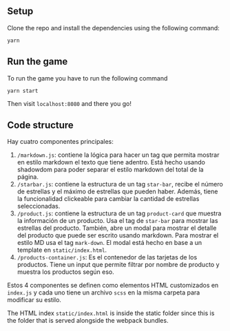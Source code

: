 ## Setup

Clone the repo and install the dependencies using the following command:

```
yarn
```

## Run the game

To run the game you have to run the following command
```
yarn start
```

Then visit `localhost:8080` and there you go!

## Code structure

Hay cuatro componentes principales:
1. `/markdown.js`: contiene la lógica para hacer un tag que permita mostrar en estilo markdown el texto que tiene adentro. Está hecho usando shadowdom para poder separar el estilo markdown del total de la página.
1. `/starbar.js`: contiene la estructura de un tag `star-bar`, recibe el número de estrellas y el máximo de estrellas que pueden haber. Además, tiene la funcionalidad clickeable para cambiar la cantidad de estrellas seleccionadas.
1. `/product.js`: contiene la estructura de un tag `product-card` que muestra la información de un producto. Usa el tag de `star-bar` para mostrar las estrellas del producto. También, abre un modal para mostrar el detalle del producto que puede ser escrito usando markdown. Para mostrar el estilo MD usa el tag `mark-down`. El modal está hecho en base a un template en `static/index.html`.
1. `/products-container.js`: Es el contenedor de las tarjetas de los productos. Tiene un input que permite filtrar por nombre de producto y muestra los productos según eso.

Estos 4 componentes se definen como elementos HTML customizados en `index.js` y cada uno tiene un archivo `scss` en la misma carpeta para modificar su estilo.

The HTML index `static/index.html` is inside the static folder since this is the
folder that is served alongside the webpack bundles.
